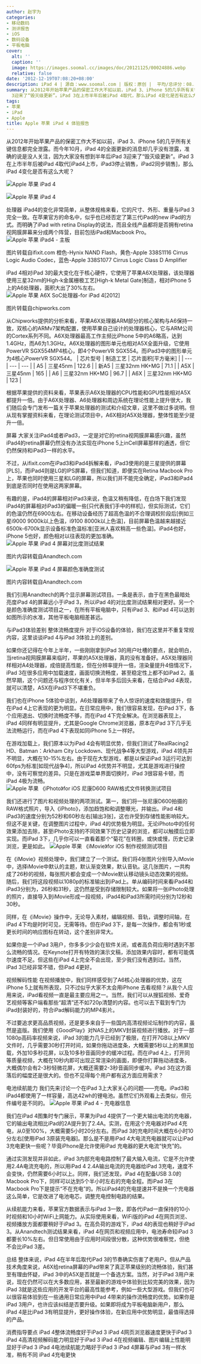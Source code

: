 ```yaml
---
author: 赵宇为
categories:
- 移动数码
- 测评报告
- iOS
- 数码设备
- 平板电脑
cover:
  alt: ''
  caption: ''
  image: https://images.soomal.cc/images/doc/20121125/00024886.webp
  relative: false
date: '2012-12-19T07:08:20+08:00'
description: iPad 4 | 源自：www.soomal.com | 版权：原创 |  平均/总评分：08.35/167
summary: 从2012年开始苹果产品的保密工作大不如以前，iPad 3、iPhone 5的几乎所有关键信息都完全泄露。而今年10月，iPad 4的全面更新的消息却几乎没有泄露，准确的说是没人关注，因为大家没有想到半年后iPad
  3迎来了“毁灭级更新”。iPad 3在上市半年后被iPad 4取代，那么iPad 4变化是否有这么大呢？
tags:
- 苹果
- iPad
- Apple
title: Apple 苹果 iPad 4 体验报告
---
```


从2012年开始苹果产品的保密工作大不如以前，iPad 3、iPhone 5的几乎所有关键信息都完全泄露。而今年10月，iPad 4的全面更新的消息却几乎没有泄露，准确的说是没人关注，因为大家没有想到半年后iPad 3迎来了“毁灭级更新”。iPad 3在上市半年后被iPad 4取代[iPad4上市，iPad3停止销售，iPad2同步销售]，那么iPad 4变化是否有这么大呢？

![Apple 苹果 iPad 4](https://images.soomal.cc/images/doc/20121125/00024886.webp)




![Apple 苹果 iPad 4](https://images.soomal.cc/images/doc/20121125/00024887.webp)




处理器
iPad4的变化非常简单，从整体规格来看，它的尺寸、外形、重量与iPad 3完全一致。在苹果官方的命名中，似乎也已经否定了第三代iPad的new iPad的方式。而明确了iPad with retina Display的说法，而且全线产品都将是否拥有retina视网膜屏幕来分成两个阵营，目前包括iPad和Macbook Pro。
![Apple 苹果 iPad4 - 主板](https://images.soomal.cc/images/doc/20121126/00024940.webp)

图片转载自ifixit.com 橙色-Hynix NAND Flash，黄色-Apple 338S1116 Cirrus Logic Audio Codec，蓝色-Apple 338S1077 Cirrus Logic Class D Amplifier


iPad 4相对iPad 3的最大变化在于核心硬件，它使用了苹果A6X处理器，该处理器使用三星32nm的High-k金属栅极工艺[High-k Metal Gate]制造，相对iPhone 5上的A6处理器，面积大出了30%左右。
![Apple 苹果 A6X SoC处理器-for iPad 4[2012]](https://images.soomal.cc/images/doc/20121219/00025756.webp)

图片转载自chipworks.com


从Chipworks提供的分析来看，苹果A6X处理器ARM部分的核心架构与A6保持一致，双核心的ARMv7架构配置，使用苹果自己设计的处理器核心，它与ARM公司的Cortex系列不同。A6X处理器最高工作主频比iPhone 5中的A6略高，达到1.4GHz，而A6为1.3GHz。A6X处理器的图形单元也相对A5X全面升级，它使用PowerVR SGX554MP4核心，即4个PowerVR SGX554。而iPad3中的图形单元为4核心PowerVR SGX544。
| 芯片型号 | 制造工艺 | 芯片面积[平方毫米] |
| --- | --- | --- |
| A5 | 三星45nm | 122.6 |
| 新A5 | 三星32nm HK+MG | 71.1 |
| A5X | 三星45nm | 165 |
| A6 | 三星32nm HK+MG | 96.7 |
| A6X | 三星32nm HK+MG | 123 |


根据苹果提供的资料来看，苹果表示A6X处理器的CPU性能和GPU性能相对A5X都提升一倍。由于A6X处理器、A6处理器和周边系统在理论性能上提升很大，我们随后会专门发布一篇关于苹果处理器的测试和介绍文章，这里不做过多说明。但从现有掌握资料来看，在理论测试项目中，A6X相对A5X处理器，整体性能至少提升一倍。

屏幕
大家关注iPad4或者iPad3，一定是对它的retina视网膜屏幕感兴趣，虽然iPad4的retina屏幕仍然没有办法实现在iPhone 5上inCell屏幕那样的通透，但它仍然保持和iPad3一样的水平。

不过，从ifixit.com在iPad3和iPad4拆解来看，iPad3使用的是三星提供的屏幕[PLS]，而iPad4则是LG的IPS屏幕，但我们知道，即便实在Retina Macbook Pro上，苹果也同时使用三星和LG的屏幕，所以我们并不能完全确定，iPad3和iPad4到底是否同时在使用这两家屏幕。

有趣的是，iPad4的屏幕相对iPad3来说，色温又稍有降低，在白场下我们发现iPad4的屏幕相对iPad3的偏暖一些[只代表我们手中的样机]，但实际测试，它们的色温仍然在6900左右。在移动设备经历了超高色温的不合理调校阶段后[例如三星i9000 9000k以上色温，i9100 8000k以上色温]，目前屏幕色温越来越接近6500k-6700k显示设备标准色温标准[亚洲人喜欢稍高一些色温]。iPad4也好，iPhone 5也好，颜色相对以往表现的更加准确。
![Apple 苹果 iPad 4 屏幕对比度测试结果](https://images.soomal.cc/images/doc/20121219/00025758.webp)

图片内容转载自Anandtech.com


![Apple 苹果 iPad 4 屏幕颜色准确度测试](https://images.soomal.cc/images/doc/20121219/00025759.webp)

图片内容转载自Anandtech.com


我们引用Anandtech的两个显示屏幕测试项目。一条是表示，由于在黑色最暗处亮度iPad 4的屏幕远小于iPad 3，所以iPad 4的对比度测试结果相对更好。另一个是颜色准确度测试项目之一，在所有平板电脑中，只有iPad 3、和iPad 4可以达到如图所示的水准，其他平板电脑相差甚远。


与iPad3体验差别
整体流畅度提升
对于iOS设备的体验，我们在这里并不重复常规内容，这里谈谈iPad 4与iPad 3体验上的差别。

如果你还记得在今年上半年，一些刚刚拿到iPad 3的用户吐槽的要点，就会明白，当retina视网膜屏幕来临时，苹果的A5X处理器，真的没有准备好。A5X处理器同样相对A4处理器，成倍提高性能，但在分辨率提升一倍，渲染量提升4倍情况下，iPad 3在很多应用中加载速度，画面切换流畅度，甚至稳定性上都不如iPad 2。虽然早期，这个问题还与程序优化有关，但半年多后回头来看，在结合iPad 4表现，就可以清楚，A5X在iPad3下不堪重负。

我们也在iPhone 5体验中谈到，A6处理器带来了令人惊讶的速度和效能提升，但在iPad 4上它表现的更为明显。在日常应用中，我们很容易发现，在iPad 3下，各个应用退出、切换时流畅度不够，而在iPad 4下完全解决。在浏览器表现上，iPad 4同样有明显提升，尤其是Google Chrome浏览器，原本在iPad 3下几乎无法流畅运行，而在iPad 4下表现如同iPhone 5上一样好。

在游戏加载上，我们原本以为iPad 4会有明显优势，但我们测试了RealRacing2 HD、Batman：Arkham City Lockdown、现代战争4等大型游戏，iPad 4领先并不明显，大概在10-15%左右。由于现在大型游戏，都是以保证iPad 3运行可达到60fps为标准[如现代战争4]，所以iPad 4优势并不明显，尤其是游戏进行操控中，没有可察觉的差异。只是在游戏菜单界面切换时，iPad 3很容易卡顿，而iPad 4极为流畅。
![Apple 苹果 《iPhoto》for iOS 尼康D600 RAW格式文件转换测试项目](https://images.soomal.cc/images/doc/20121219/00025760.webp)




我们还进行了图片和视频处理的两项测试。第一，我们将一张尼康D600拍摄的RAW格式照片，导入《iPhoto》，添加趋饱和和调整曝光，并输出。iPad 4和iPad3的速度分别为52秒和60秒左右[输出3张]，这也许受到存储性能影响较大。但这不是关键，在调整图片过程中，iPad 4的优势极为明显。无论iPhoto中的任何效果添加去除，甚至iPhoto支持的不同效果下历史记录的浏览，都可以触摸后立即实现。而iPad 3下，几乎你可以一直看着那个“菊花”在转圈，或快或慢，历史记录浏览，更是如此。
![Apple 苹果 《iMovie》for iOS 制作视频测试项目](https://images.soomal.cc/images/doc/20121219/00025761.webp)




在《iMovie》视频处理中，我们建立了一个测试。我们将4张图片分别导入iMovie中，选择iMovie中默认的主题，默认渐变效果，默认音轨。这几张图片，一共构成了26秒的视频，每张照片都会变成一个iMovie默认移动镜头动态效果的视频。随后，我们将这段视频以1080p的标准输出到iPad上。单从编码时间来看iPad4和iPad3分别为，26秒和31秒，这仍然是受到存储限制较大。如果将一张iPhoto处理的照片，直接导入到iMovie形成一段视频，iPad4和iPad3所需时间分别为12秒和30秒。

同样，在《iMovie》操作中，无论导入素材，编辑视频、音轨，调整时间轴，在iPad 4下均是时时可见，无需等待。但在iPad 3下，是每一次操作，都会有1秒或更长时间的响应图标在转动，这个差别非常大。

如果你是一个iPad 3用户，你多多少少会在软件关闭，或者高负荷应用时遇到不那么流畅的情况。在Keynote打开有特效的演示文稿，添加效果内容时，都有可能偶尔速度不足。但这些在iPad 4上完全不会出现，至少我们没有遇到过。当然，iPad 3已经非常不错，但iPad 4更好。

视频解码性能
在视频播放中，我们同样感受到了A6核心处理器的优势，这在iPhone 5上就有所表现，只不过似乎大家不太会用iPhone 去看视频？从我个人应用来说，iPad看视频一直是最主要应用之一。当然，我们可以从搜狐视频、爱奇艺视频等客户端看那些“超清”还不如720p清楚的内容。也可以去下载到专门为iPad封装好的，符合iPad解码能力的MP4影片。

不过要追求更高品质视频，还是更多来自于一些国内高清视频论坛制作的内容，虽然是盗版。我们使用《GoodPlay》对NAS上的MKV封装视频进行播放。对于一部1080p高码率视频来说，iPad 3的能力几乎已经到了极限，在打开7GB以上MKV文件时，几乎需要30秒打开时间，如果你拖动进度条，大概需要5秒以上的黑屏加载，外加10多秒花屏，以及10多秒音画同步的缓冲过程。而在iPad 4上，打开同等质量视频，大概在10秒内即可出现正常渲染的画面，即便你打算拖动进度条，大概偶尔会有2-3秒轻微花屏，大概还需要2-3秒音画同步缓冲。iPad 3在这方面落后的幅度还是很大的。但也不见得每个用户都有这方面应用需求？



电池续航能力
我们先来讨论一个在iPad 3上大家关心的问题――充电。iPad3和iPad4都使用了一样容量，高达42wh的锂电池。虽然它们外观看上去类似，但元件编号是不同的。
![Apple 苹果 iPad 4 - 充电器信息](https://images.soomal.cc/images/doc/20121125/00024903.webp)




我们在iPad 4图集时专门展示，苹果为iPad 4提供了一个更大输出电流的充电器，它的输出电流相比iPad的2A提升到了2.4A。实测，在用这个充电器对iPad 4充电，从0至100%，大概需要5小时20分左右。而iPad 3的充电时间大概在6小时10分左右[使用iPad 3原装充电器]。那么是不是用iPad 4大电流充电器就可以让iPad 3充电更快一些呢？毕竟iPhone是允许使用iPad 充电器的更大电流“快充”的。

通过实测发现并非如此，iPad 3内部充电电路控制了最大输入电流，它是不允许使用2.4A电流充电的，所以用iPad 4 2.4A输出电流的充电器给iPad 3充电，速度不会变快，仍然需要6小时以上。同样，我们还发现，iPad 4在配备USB 3.0的Macbook Pro下，同样可以达到5个半小时左右的充电全程。而iPad 3在Macbook Pro下是提示“不在充电”的。所以iPad4的充电提速并不是换一个充电器这么简单，它是改进了电池电芯，调整充电控制电路的结果。

从续航能力来看，苹果官方数据表示与iPad 3一致，即各代iPad一直保持的10小时视频和10小时WiFi上网能力。从实际使用来看，WiFi版的iPad 4在网页浏览、视频播放方面都要稍好于iPad 3。在高负荷的游戏下，iPad 4的表现也稍好于iPad 3。从Anandtech测试结果来看，iPad 4在网页和视频应用中，电池寿命较iPad 3都要长10%左右。但日常使用由于应用时间段很分散，这种优势很难察觉，但绝不会比iPad 3差。

总结
整体来说，iPad 4在半年后取代iPad 3的节奏确实伤害了老用户。但从产品技术角度来说，A6X给retina屏幕的iPad带来了真正苹果级别的流畅体验，我们甚至有理由怀疑，iPad 3中的A5X是否就是一个备选方案。当然，对于iPad 3用户来说，现在仍然可以在大多数应用，甚至最新的游戏中体验到比较完美的效果，因为iPad 3就是这些应用的开发平台的最高性能参考，例如一些大型游戏。但我们也可以很容易体验到在一些通用日常应用中iPad 4带来的操作流畅度的优势。如果你是iPad 3用户，也许应该纠结是否要升级。如果即将成为平板电脑新用户，那么iPad 4是比iPad 3有明显提升，更好操作体验，在新应用中优势明显，最值得选择的产品。


消费指导要点
iPad 4整体流畅度好于iPad 3
iPad 4网页浏览器速度更快于iPad 3
iPad 4高清视频解码能力明显好于iPad 3
iPad 4在视频编辑、图片编辑上性能明显好于iPad 3
iPad 4电池续航能力略好于iPad 3
iPad 4屏幕与iPad 3有一样水准，稍有不同
iPad 4充电更快